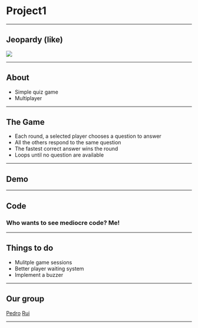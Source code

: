 # Project1

---

## Jeopardy (like)

<img src="https://static.wikia.nocookie.net/gameshows/images/0/03/Jeopardy%21_1984.JPG/revision/latest?cb=20231027004918" style="float: center"/>

--- 

## About

- Simple quiz game
- Multiplayer

---


## The Game

- Each round, a selected player chooses a question to answer
- All the others respond to the same question
- The fastest correct answer wins the round
- Loops until no question are available

---

## Demo

---

## Code
### Who wants to see mediocre code? Me!

---

## Things to do

- Mulitple game sessions
- Better player waiting system
- Implement a buzzer

---

## Our group

[Pedro](https://github.com/nuntera)
[Rui](https://github.com/rui-tx)

---
